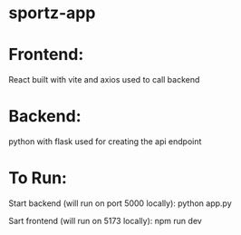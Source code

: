 # sportz-app

# Frontend:

React built with vite and axios used to call backend

# Backend:

python with flask used for creating the api endpoint 

# To Run:

Start backend (will run on port 5000 locally): python app.py 

Sart frontend (will run on 5173 locally): npm run dev

